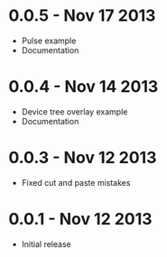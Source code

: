 0.0.5 - Nov 17 2013
===================

  * Pulse example
  * Documentation

0.0.4 - Nov 14 2013
===================

  * Device tree overlay example
  * Documentation

0.0.3 - Nov 12 2013
===================

  * Fixed cut and paste mistakes

0.0.1 - Nov 12 2013
===================

  * Initial release

